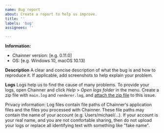 ```yaml
---
name: Bug report
about: Create a report to help us improve.
title: ''
labels: 'bug'
assignees: ''

---
```


<!--
Before you make open an issue, please search for your problem using the search bar here: https://github.com/joeyballentine/chaiNNer/issues

Many problems are reported to us multiple times, so please try to find your problem before opening a new issue.
-->

**Information:**
- Chainner version: [e.g. 0.11.0]
- OS: [e.g. Windows 10, macOS 10.13]

**Description**
A clear and concise description of what the bug is and how to reproduce it.
If applicable, add screenshots to help explain your problem.

**Logs**
Logs help us to find the cause of many problems. To provide your logs, open Chainner and click _Help_ > _Open logs folder_ in the menu. Create a zip file with `main.log` and `renderer.log`, and [attach the zip file](https://docs.github.com/en/get-started/writing-on-github/working-with-advanced-formatting/attaching-files) to this issue.

Privacy information: Log files contain file paths of Chainner's application files and the files you processed with Chainner. These file paths may contain the name of your account (e.g. Users/michael/...). If your account is your real name, and you are not comfortable sharing, then do not upload your logs or replace all identifying text with something like "fake name".
